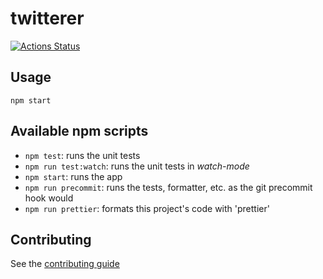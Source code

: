 # twitterer

[![Actions Status](https://github.com/zachlysobey/twitterer/workflows/Node%20CI/badge.svg)](https://github.com/zachlysobey/twitterer/actions)

## Usage

```
npm start
```

## Available npm scripts

-   `npm test`: runs the unit tests
-   `npm run test:watch`: runs the unit tests in _watch-mode_
-   `npm start`: runs the app
-   `npm run precommit`: runs the tests, formatter, etc. as the git precommit hook would
-   `npm run prettier`: formats this project's code with 'prettier'

## Contributing

See the [contributing guide][contributing]

[contributing]: ./.github/CONTRIBUTING.md
